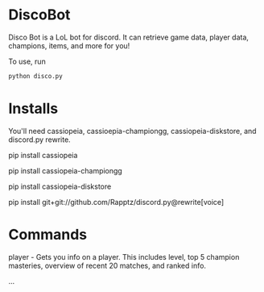 # DiscoBot
Disco Bot is a LoL bot for discord. It can retrieve game data, player data, champions, items, and more for you!

To use, run
``` python
python disco.py
```

# Installs

You'll need cassiopeia, cassioepia-championgg, cassiopeia-diskstore, and discord.py rewrite.

pip install cassiopeia

pip install cassiopeia-championgg

pip install cassiopeia-diskstore

pip install git+git://github.com/Rapptz/discord.py@rewrite[voice]


# Commands

player - Gets you info on a player. This includes level, top 5 champion masteries, overview of recent 20 matches, and ranked info.

...
